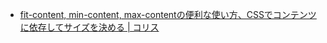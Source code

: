 - [fit-content, min-content, max-contentの便利な使い方、CSSでコンテンツに依存してサイズを決める | コリス](https://coliss.com/articles/build-websites/operation/css/intrinsic-sizing-in-css.html)